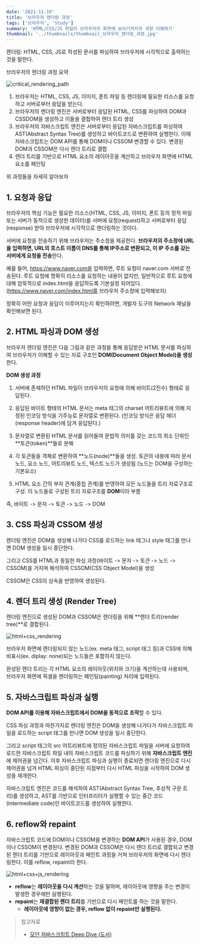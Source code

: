 ```yaml
---
date: '2021-11-19'
title: '브라우저 렌더링 과정'
tags: ['브라우저', 'Study']
summary: 'HTML/CSS/JS 파일이 브라우저의 화면에 보이기까지의 과정 이해하기'
thumbnail: '../thumbnails/thumbnail_브라우저_렌더링_과정.jpg'
---
```


렌더링: HTML, CSS, JS로 작성된 문서를 파싱하여 브라우저에 시각적으로 출력하는 것을 말한다.



브라우저의 렌더링 과정 요약

![critical_rendering_path](https://user-images.githubusercontent.com/70627979/142611175-a1547ab4-3a4d-439d-a2ad-ee059e8449d8.jpg)

1. 브라우저는 HTML, CSS, JS, 이미지, 폰트 파일 등 렌더링에 필요한 리소스를 요청하고 서버로부터 응답을 받는다.
2. 브라우저의 렌더링 엔진은 서버로부터 응답된 HTML, CSS를 파싱하여 DOM과 CSSDOM을 생성하고 이들을 결합하여 렌더 트리 생성
3. 브라우저의 자바스크립트 엔진은 서버로부터 응답된 자바스크립트를 파싱하여 AST(Abstract Syntax Tree)를 생성하고 바이트코드로 변환하여 실행한다. 이때 자바스크립트는 DOM API를 통해    DOM이나 CSSOM 변경할 수 있다. 변경된 DOM과 CSSOM은 다시 렌더 트리로 결합
4. 렌더 트리를 기반으로 HTML 요소의 레이아웃을 계산하고 브라우저 화면에 HTML 요소를 페인팅



위 과정들을 자세히 알아보자

## 1. 요청과 응답

브라우저의 핵심 기능은 필요한 리소스(HTML, CSS, JS, 이미지, 폰트 등의 정적 파일 또는 서버가 동적으로 생성한 데이터)를 서버에 요청(request)하고 서버로부터 응답(response) 받아 브라우저에 시각적으로 렌더링하는 것이다.

서버에 요청을 전송하기 위해 브라우저는 주소창을 제공한다. **브라우저의 주소창에 URL을 입력하면, URL의 호스트 이름이 DNS를 통해 IP주소로 변환되고, 이 IP 주소를 갖는 서버에게 요청을 전송**한다.

예를 들어, https://www.naver.com을 입력하면, 루트 요청이 naver.com 서버로 전송된다. 루트 요청에 명확히 리소스를 요청하는 내용이 없지만, 일반적으로 루트 요청에 대해 암묵적으로 index.html을 응답하도록 기본설정 되어있다. (https://www.naver.com/index.html를 브라우저 주소창에 입력해보자)

정확히 어떤 요청과 응답이 이루어지는지 확인하려면, 개발자 도구의 Network 패널을 확인해보면 된다.



## 2. HTML 파싱과 DOM 생성

브라우저 렌더링 엔진은 다음 그림과 같은 과정을 통해 응답받은 HTML 문서를 파싱하여 브라우저가 이해할 수 있는 자료 구조인 **DOM(Document Object Model)을 생성**한다.

**DOM 생성 과정**

1. 서버에 존재하던 HTML 파일이 브라우저의 요청에 의해 바이트(2진수) 형태로 응답된다.
2. 응답된 바이트 형태의 HTML 문서는 meta 태그의 charset 어트리뷰트에 의해 지정된 인코딩 방식을 기주능로 문자열로 변환된다. (인코딩 방식은 응답 헤더(response header)에 담겨 응답된다.)

3. 문자열로 변환된 HTML 문서를 읽어들여 문법적 의미를 갖는 코드의 최소 단위인 **토큰(token)**들로 분해
4. 각 토큰들을 객체로 변환하여 **노드(node)**들을 생성. 토큰의 내용에 따라 문서 노드, 요소 노드, 어트리뷰트 노드, 텍스트 노드가 생성됨 (노드는 DOM을 구성하는 기본요소)

5. HTML 요소 간의 부자 관계(중첩 관계)를 반영하여 모든 노드들을 트리 자료구조로 구성. 이 노드들로 구성된 트리 자료구조를 **DOM**이라 부름

즉, 바이트 -> 문자 -> 토큰 -> 노드 -> DOM



## 3. CSS 파싱과 CSSOM 생성

렌더링 엔진은 DOM을 생성해 나가다 CSS를 로드하는 link 태그나 style 태그를 만나면 DOM 생성을 일시 중단한다. 

그리고 CSS를 HTML과 동일한 파싱 과정(바이트 -> 문자 -> 토큰 -> 노드 -> CSSOM)을 거치며 해석하여 CSSOM(CSS Object Model)을 생성

CSSOM은 CSS의 상속을 반영하여 생성된다.



## 4. 렌더 트리 생성 (Render Tree)

렌더링 엔진으로 생성된 DOM과 CSSOM은 렌더링을 위해 **렌더 트리(render tree)**로 결합된다.

![html+css_rendering](https://user-images.githubusercontent.com/70627979/142611462-7ec99ba4-a8a5-46d3-b747-720591edc58b.jpg)



브라우저 화면에 렌더링되지 않는 노드(ex. meta 태그, script 태그 등)과 CSS에 의해 비표시(ex. diplay: none)되는 노드들은 포함하지 않는다.

완성된 렌더 트리는 각 HTML 요소의 레이아웃(위치와 크기)을 계산하는데 사용되며, 브라우저 화면에 픽셀을 렌더링하는 페인팅(painting) 처리에 입력된다.



## 5. 자바스크립트 파싱과 실행

**DOM API를 이용해 자바스크립트에서 DOM을 동적으로 조작**할 수 있다.

CSS 파싱 과정과 마찬가지로 렌더링 엔진은 DOM을 생성해 나가다가 자바스크립트 파일을 로드하는 script 태그를 만나면 DOM 생성을 일시 중단한다.

그리고 script 태그의 src 어트리뷰트에 정의된 자바스크립트 파일을 서버에 요청하여 로드한 자바스크립트 파일 내의 자바스크립트 코드를 파싱하기 위해 **자바스크립트 엔진**에 제어권을 넘긴다. 이후 자바스크립트 파싱과 실행이 종료되면 렌더링 엔진으로 다시 제어권을 넘겨 HTML 파싱이 중단된 지점부터 다시 HTML 파싱을 시작하여 DOM 생성을 재개한다.

자바스크립트 엔진은 코드를 해석하여 AST(Abstract Syntax Tree, 추상적 구문 트리)를 생성하고, AST를 기반으로 인터프리터가 실행할 수 있는 중간 코드(intermediate code)인 바이트코드를 생성하여 실행한다.



## 6. reflow와 repaint

자바스크립트 코드에 DOM이나 CSSOM을 변경하는 **DOM API**가 사용된 경우, DOM이나 CSSOM이 변경된다. 변경된 DOM과 CSSOM은 다시 렌더 트리로 결합되고 변경된 렌더 트리를 기반으로 레이아웃과 페인트 과정을 거쳐 브라우저의 화면에 다시 렌더링한다. 이를 reflow, repaint라 한다.

![html+css+js_rendering](https://user-images.githubusercontent.com/70627979/142611517-eba53698-4efc-432e-8f1d-690833d24e74.jpg)



- **reflow**는 **레이아웃을 다시 계산**하는 것을 말하며, 레이아웃에 영향을 주는 변경이 발생한 경우에만 실행된다.
- **repaint**는 **재결합된 렌더 트리**를 기반으로 다시 페인트를 하는 것을 말한다.
  - **레이아웃에 영향이 없는 경우, reflow 없이 repaint만 실행된다.**





> 참고자료
>
> - [모던 자바스크립트 Deep Dive (도서)](http://www.yes24.com/Product/Goods/92742567)

